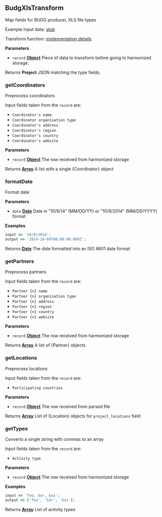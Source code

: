 <!-- Generated by documentation.js. Update this documentation by updating the source code. -->

## BudgXlsTransform

Map fields for BUDG producer, XLS file types

Example input data: [stub][1]

Transform function: [implementation details][2]

**Parameters**

- `record` **[Object][3]** Piece of data to transform before going to harmonized storage.

Returns **Project** JSON matching the type fields.

### getCoordinators

Preprocess coordinators

Input fields taken from the `record` are:

- `Coordinator's name`
- `Coordinator organisation type`
- `Coordinator's address`
- `Coordinator's region`
- `Coordinator's country`
- `Coordinator's website`

**Parameters**

- `record` **[Object][3]** The row received from harmonized storage

Returns **[Array][4]** A list with a single {Coordinator} object

### formatDate

Format date

**Parameters**

- `date` **[Date][5]** Date in "10/9/14" (MM/DD/YY) or "10/9/2014" (MM/DD/YYYY) format

**Examples**

```javascript
input => '10/9/2014';
output => '2014-10-09T00:00:00.000Z';
```

Returns **[Date][5]** The date formatted into an ISO 8601 date format

### getPartners

Preprocess partners

Input fields taken from the `record` are:

- `Partner {n} name`
- `Partner {n} organisation type`
- `Partner {n} address`
- `Partner {n} region`
- `Partner {n} country`
- `Partner {n} website`

**Parameters**

- `record` **[Object][3]** The row received from harmonized storage

Returns **[Array][4]** A list of {Partner} objects

### getLocations

Preprocess locations

Input fields taken from the `record` are:

- `Participating countries`

**Parameters**

- `record` **[Object][3]** The row received from parsed file

Returns **[Array][4]** List of {Location} objects for `project_locations` field

### getTypes

Converts a single string with commas to an array

Input fields taken from the `record` are:

- `Activity type`

**Parameters**

- `record` **[Object][3]** The row received from harmonized storage

**Examples**

```javascript
input => 'foo, bar, baz';
output => ['foo', 'bar', 'baz'];
```

Returns **[Array][4]** List of activity types

[1]: https://github.com/ec-europa/eubfr-data-lake/blob/master/services/ingestion/etl/budg/xls/test/stubs/record.json
[2]: https://github.com/ec-europa/eubfr-data-lake/blob/master/services/ingestion/etl/budg/xls/src/lib/transform.js
[3]: https://developer.mozilla.org/docs/Web/JavaScript/Reference/Global_Objects/Object
[4]: https://developer.mozilla.org/docs/Web/JavaScript/Reference/Global_Objects/Array
[5]: https://developer.mozilla.org/docs/Web/JavaScript/Reference/Global_Objects/Date
